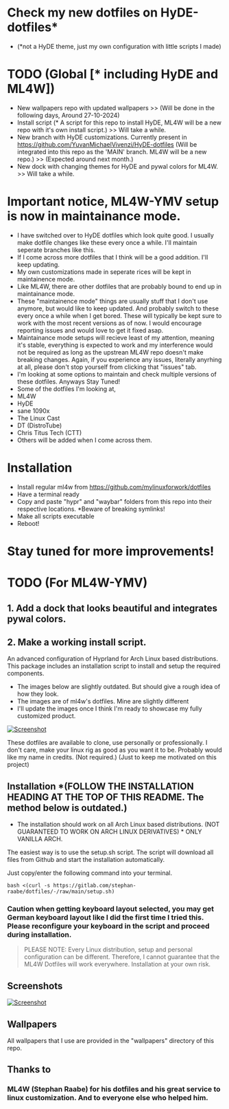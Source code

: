# Check my new dotfiles on HyDE-dotfiles* 
* (*not a HyDE theme, just my own configuration with little scripts I made)
# TODO (Global [* including HyDE and ML4W])
* New wallpapers repo with updated wallpapers >> (Will be done in the following days, Around 27-10-2024)
* Install script (* A script for this repo to install HyDE, ML4W will be a new repo with it's own install script.) >> Will take a while.
* New branch with HyDE customizations. Currently present in https://github.com/YuvanMichaelVivenzi/HyDE-dotfiles (Will be integrated into this repo as the 'MAIN' branch. ML4W will be a new repo.) >> (Expected around next month.)
* New dock with changing themes for HyDE and pywal colors for ML4W. >> Will take a while. 
# Important notice, ML4W-YMV setup is now in maintainance mode. 
* I have switched over to HyDE dotfiles which look quite good. I usually make dotfile changes like these every once a while. I'll maintain seperate branches like this.
* If I come across more dotfiles that I think will be a good addition. I'll keep updating.
* My own customizations made in seperate rices will be kept in maintainence mode.
* Like ML4W, there are other dotfiles that are probably bound to end up in maintainance mode.
* These "maintainence mode" things are usually stuff that I don't use anymore, but would like to keep updated. And probably switch to these every once a while when I get bored. These will typically be kept sure to work with the most recent versions as of now. I would encourage reporting issues and would love to get it fixed asap.
* Maintainance mode setups will recieve least of my attention, meaning it's stable, everything is expected to work and my interference would not be required as long as the upstrean ML4W repo doesn't make breaking changes. Again, if you experience any issues, literally anyrhing at all, please don't stop yourself from clicking that "issues" tab.
* I'm looking at some options to maintain and check multiple versions of these dotfiles. Anyways Stay Tuned!
* Some of the dotfiles I'm looking at,
* ML4W
* HyDE
* sane 1090x
* The Linux Cast
* DT (DistroTube)
* Chris Titus Tech (CTT)
* Others will be added when I come across them. 

# Installation
* Install regular ml4w from https://github.com/mylinuxforwork/dotfiles
* Have a terminal ready
* Copy and paste "hypr" and "waybar" folders from this repo into their respective locations. *Beware of breaking symlinks!
* Make all scripts executable
* Reboot!

# Stay tuned for more improvements!


# TODO (For ML4W-YMV)
## 1. Add a dock that looks beautiful and integrates pywal colors.
## 2. Make a working install script. 

An advanced configuration of Hyprland for Arch Linux based distributions. This package includes an installation script to install and setup the required components.

* The images below are slightly outdated. But should give a rough idea of how they look. 
* The images are of ml4w's dotfiles. Mine are slightly different
* I'll update the images once I think I'm ready to showcase my fully customized product. 

[![Screenshot](https://gitlab.com/stephan-raabe/dotfiles/-/wikis/uploads/5402287acd05825a9581e8bb261c465c/image.png "Screenshot")](![screenshots/screenshot2.png](https://gitlab.com/stephan-raabe/dotfiles/-/wikis/uploads/5402287acd05825a9581e8bb261c465c/image.png))

These dotfiles are available to clone, use personally or professionally. I don't care, make your linux rig as good as you want it to be. Probably would like my name in credits. (Not required.) (Just to keep me motivated on this project)

## Installation *(FOLLOW THE INSTALLATION HEADING AT THE TOP OF THIS README. The method below is outdated.) 

* The installation should work on all Arch Linux based distributions. (NOT GUARANTEED TO WORK ON ARCH LINUX DERIVATIVES) * ONLY VANILLA ARCH. 

The easiest way is to use the setup.sh script. The script will download all files from Github and start the installation automatically.

Just copy/enter the following command into your terminal.

```
bash <(curl -s https://gitlab.com/stephan-raabe/dotfiles/-/raw/main/setup.sh)
```

### Caution when getting keyboard layout selected, you may get German keyboard layout like I did the first time I tried this. Please reconfigure your keyboard in the script and proceed during installation. 

> PLEASE NOTE: Every Linux distribution, setup and personal configuration can be different. Therefore, I cannot guarantee that the ML4W Dotfiles will work everywhere. Installation at your own risk.

## Screenshots

[![Screenshot](https://gitlab.com/stephan-raabe/dotfiles/-/wikis/uploads/b8dc6a841b6b04fe0b2d380377117a50/screenshot-20240627-113733.png "Screenshot")](![screenshots/screenshot1.png](https://gitlab.com/stephan-raabe/dotfiles/-/wikis/uploads/b8dc6a841b6b04fe0b2d380377117a50/screenshot-20240627-113733.png))

## Wallpapers

All wallpapers that I use are provided in the "wallpapers" directory of this repo. 

## Thanks to
### ML4W (Stephan Raabe) for his dotfiles and his great service to linux customization. And to everyone else who helped him. 

